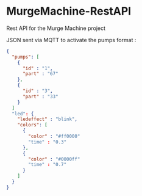 # MurgeMachine-RestAPI
Rest API for the Murge Machine project


JSON sent via MQTT to activate the pumps format : 
```json
{
  "pumps": [
    {
      "id" : "1",
      "part" : "67"
    },
    {
      "id" : "3",
      "part" : "33"
    }
  ]
  "led": {
    "ledeffect" : "blink",
    "colors": [
      {
        "color" : "#ff0000"
        "time" : "0.3"
      },
      {
        "color" : "#0000ff"
        "time" : "0.7"
      }
    ]
  }
}
```
